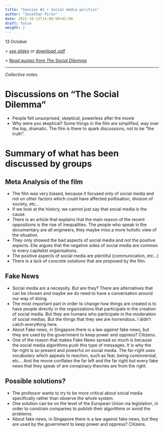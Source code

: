 ```yaml
---
title: "Session #2 • Social media politics"
author: "Jonathan Piron"
date: 2022-10-13T14:00:00+02:00
draft: false
weight: 2
---
```


13 October

_> [see slides](/slides/session2.htm) or [download .pdf](/files/LSPRI2224_slides_session2.pdf)_

_> [Read quotes from The Social Dilemma](/the-social-dilemma)_

---

_Collective notes_

# Discussions on “The Social Dilemma”

- People felt unsurprised, skeptical, powerless after the movie
- Why were you skeptical? Some things in the film are simplified, way over the top, dramatic. The film is there to spark discussions, not to be “the truth”.


# Summary of what has been discussed by groups

## Meta Analysis of the film

- The film was very biased, because it focused only of social media and not on other factors which could have affected politisation, division of society, etc…
- If we look at the history, we cannot just say that social media is the cause.
- There is an article that explains that the main reason of the recent oppositions is the rise of inequalities. The people who speak in the documentary are all engineers, they maybe miss a more holistic view of the situation.
- They only showed the bad aspects of social media and not the positive aspects. Elie argues that the negative sides of social media are common to every capitalist organisations.
- The positive aspects of social media are plentiful (communication, etc…)
- There is a lack of concrete solutions that are proposed by the film. 


## Fake News

- Social media are a necessity. But are they? There are alternatives that can be chosen and maybe we do need to have a conversation around our way of doing.
- The most important part in order to change how things are created is to have people directly in the organizations that participate in the creation of social media. But they are humans who participate in the moderation of social medias. But the things that they see are horrendous. I didn’t catch everything here.
- About Fake news, in Singapore there is a law against fake news, but they are used by the government to keep power and oppress? Citizens.
- One of the reason that makes Fake News spread so much is because the social media algorithms push this type of messages. It is why the far-right is so present and powerful on social media. The far-right uses vocabulary which appeals to reaction, such as fear, being controversial, etc… And the movie conflates the far left and the far right but every fake news that they speak of are conspiracy theories are from the right.


## Possible solutions?

- The professor wants to try to be more critical about social media specifically rather than observe the whole system.
- One solution can be on the level of the European Union via legislation, in order to constrain companies to publish their algorithms or avoid the problems.
- About fake news, in Singapore there is a law against fake news, but they are used by the government to keep power and oppress? Citizens.